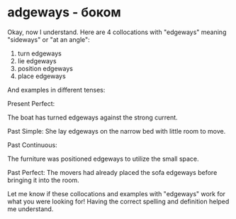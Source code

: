 # adgeways - боком

Okay, now I understand. Here are 4 collocations with "edgeways" meaning "sideways" or "at an angle":

1. turn edgeways
2. lie edgeways
3. position edgeways
4. place edgeways

And examples in different tenses:

Present Perfect:

The boat has turned edgeways against the strong current.

Past Simple:
She lay edgeways on the narrow bed with little room to move.

Past Continuous:

The furniture was positioned edgeways to utilize the small space.

Past Perfect:
The movers had already placed the sofa edgeways before bringing it into the room.

Let me know if these collocations and examples with "edgeways" work for what you were looking for! Having the correct spelling and definition helped me understand.
